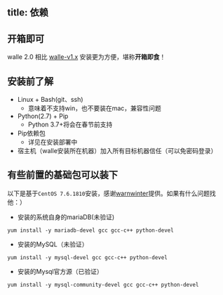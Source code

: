 title: 依赖
---
## 开箱即可
walle 2.0 相比 [walle-v1.x](https://walle-web.io/docs/1) 安装更为方便，堪称**开箱即食**！

## 安装前了解
* Linux + Bash(git、ssh)
    * 意味着不支持win，也不要装在mac，兼容性问题
* Python(2.7) + Pip
    * Python 3.7+将会在春节前支持
* Pip依赖包
  - 详见在安装部署中
* 宿主机（walle安装所在机器）加入所有目标机器信任（可以免密码登录）

## 有些前置的基础包可以装下

以下是基于`CentOS 7.6.1810`安装，感谢[warnwinter](https://github.com/warmwinter)提供。如果有什么问题找他：）

- 安装的系统自身的mariaDB(未验证)

```shell
yum install -y mariadb-devel gcc gcc-c++ python-devel
```

- 安装的MySQL（未验证）

```shell
yum install -y mysql-devel gcc gcc-c++ python-devel
```

- 安装的Mysql官方源（已验证）

```shell
yum install -y mysql-community-devel gcc gcc-c++ python-devel
```
